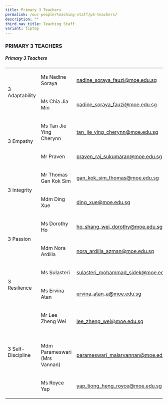 ```yaml
---
title: Primary 3 Teachers
permalink: /our-people/teaching-staff/p3-teachers/
description: ""
third_nav_title: Teaching Staff
variant: tiptap
---
```

<h3>PRIMARY 3 TEACHERS</h3>
<h5>Primary 3 Teachers</h5>
<table style="minWidth: 75px">
<colgroup>
<col>
<col>
<col>
</colgroup>
<tbody>
<tr>
<td rowspan="2" colspan="1">
<p>3 Adaptability</p>
</td>
<td rowspan="1" colspan="1">
<p>Ms Nadine Soraya</p>
</td>
<td rowspan="1" colspan="1">
<p><a href="mailto:nadine_soraya_fauzi@moe.edu.sg" rel="noopener noreferrer nofollow" target="_blank">nadine_soraya_fauzi@moe.edu.sg</a>
</p>
</td>
</tr>
<tr>
<td rowspan="1" colspan="1">
<p>Ms Chia Jia Min</p>
</td>
<td rowspan="1" colspan="1">
<p><a href="mailto:nadine_soraya_fauzi@moe.edu.sg" rel="noopener noreferrer nofollow" target="_blank">nadine_soraya_fauzi@moe.edu.sg</a>
</p>
</td>
</tr>
<tr>
<td rowspan="2" colspan="1">
<p>3 Empathy</p>
</td>
<td rowspan="1" colspan="1">
<p>Ms Tan Jie Ying Cherynn</p>
</td>
<td rowspan="1" colspan="1">
<p><a href="mailto:tan_jie_ying_cherynn@moe.edu.sg" rel="noopener noreferrer nofollow" target="_blank">tan_jie_ying_cherynn@moe.edu.sg</a>
</p>
</td>
</tr>
<tr>
<td rowspan="1" colspan="1">
<p>Mr Praven</p>
</td>
<td rowspan="1" colspan="1">
<p><a href="mailto:praven_raj_sukumaran@moe.edu.sg" rel="noopener noreferrer nofollow" target="_blank">praven_raj_sukumaran@moe.edu.sg</a>
</p>
</td>
</tr>
<tr>
<td rowspan="2" colspan="1">
<p>3 Integrity</p>
</td>
<td rowspan="1" colspan="1">
<p>Mr Thomas Gan Kok Sim</p>
<p></p>
</td>
<td rowspan="1" colspan="1">
<p><a href="mailto:gan_kok_sim_thomas@moe.edu.sg" rel="noopener noreferrer nofollow" target="_blank">gan_kok_sim_thomas@moe.edu.sg</a>
</p>
</td>
</tr>
<tr>
<td rowspan="1" colspan="1">
<p>Mdm Ding Xue</p>
</td>
<td rowspan="1" colspan="1">
<p><a href="mailto:teoh_hai_wei@moe.edu.sg" rel="noopener noreferrer nofollow" target="_blank">ding_xue@moe.edu.sg</a>
</p>
</td>
</tr>
<tr>
<td rowspan="2" colspan="1">
<p>3 Passion</p>
</td>
<td rowspan="1" colspan="1">
<p>Ms Dorothy Ho
<br>
</p>
<p></p>
</td>
<td rowspan="1" colspan="1">
<p><a href="mailto:ho_shang_wei_dorothy@moe.edu.sg" rel="noopener noreferrer nofollow" target="_blank">ho_shang_wei_dorothy@moe.edu.sg</a> 
<br>
</p>
</td>
</tr>
<tr>
<td rowspan="1" colspan="1">
<p>Mdm Nora Ardilla</p>
</td>
<td rowspan="1" colspan="1">
<p><a href="mailto:nora_ardila_azman@moe.edu.sg" rel="noopener noreferrer nofollow" target="_blank">nora_ardilla_azman@moe.edu.sg</a>
</p>
</td>
</tr>
<tr>
<td rowspan="2" colspan="1">
<p>3 Resilience</p>
</td>
<td rowspan="1" colspan="1">
<p>Ms Sulasteri</p>
</td>
<td rowspan="1" colspan="1">
<p><a href="mailto:sulasteri_mohammad_sidek@moe.edu.sg" rel="noopener noreferrer nofollow" target="_blank">sulasteri_mohammad_sidek@moe.edu.sg</a>
</p>
</td>
</tr>
<tr>
<td rowspan="1" colspan="1">
<p>Ms Ervina Atan</p>
</td>
<td rowspan="1" colspan="1">
<p><a href="mailto:ervina_atan_a@moe.edu.sg" rel="noopener noreferrer nofollow" target="_blank">ervina_atan_a@moe.edu.sg</a>
</p>
<p></p>
</td>
</tr>
<tr>
<td rowspan="3" colspan="1">
<p>3 Self-Discipline</p>
</td>
<td rowspan="1" colspan="1">
<p>Mr Lee Zheng Wei
<br>
<br>
</p>
</td>
<td rowspan="1" colspan="1">
<p><a href="mailto:lee_zheng_wei@moe.edu.sg" rel="noopener noreferrer nofollow" target="_blank">lee_zheng_wei@moe.edu.sg</a>
<br>
</p>
<p></p>
</td>
</tr>
<tr>
<td rowspan="1" colspan="1">
<p>Mdm Parameswari
<br>(Mrs Vannan)</p>
</td>
<td rowspan="1" colspan="1">
<p><a href="mailto:parameswari_malarvannan@moe.edu.sg" rel="noopener noreferrer nofollow" target="_blank">parameswari_malarvannan@moe.edu.sg</a>
</p>
</td>
</tr>
<tr>
<td rowspan="1" colspan="1">
<p>Ms Royce Yap</p>
</td>
<td rowspan="1" colspan="1">
<p><a href="mailto:royce_yap_tiong_heng@moe.edu.sg" rel="noopener noreferrer nofollow" target="_blank">yap_tiong_heng_royce@moe.edu.sg</a>
</p>
</td>
</tr>
</tbody>
</table>
<p>
<br>
</p>